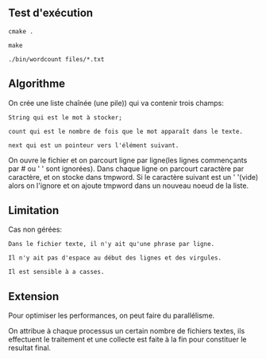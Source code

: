 
## Test d'exécution
```
cmake . 
```

```
make 
```

```
./bin/wordcount files/*.txt
```
## Algorithme
On crée une liste chaînée (une pile)) qui va contenir trois champs:

	String qui est le mot à stocker;

	count qui est le nombre de fois que le mot apparaît dans le texte.

	next qui est un pointeur vers l'élément suivant.

On ouvre le fichier et on parcourt ligne par ligne(les lignes commençants par # ou ' ' sont ignorées).
Dans chaque ligne on parcourt caractère par caractère, et on stocke dans tmpword.
Si le caractère suivant est un ' '(vide) alors on l'ignore et on ajoute tmpword dans un nouveau noeud de la liste.

## Limitation
Cas non gérées:
	
	Dans le fichier texte, il n'y ait qu'une phrase par ligne.

	Il n'y ait pas d'espace au début des lignes et des virgules.

	Il est sensible à a casses.

## Extension

Pour optimiser les performances, on peut faire du parallélisme.

On attribue à chaque processus un certain nombre de fichiers textes, ils effectuent le traitement et une collecte est faite à la fin pour constituer le resultat final.


